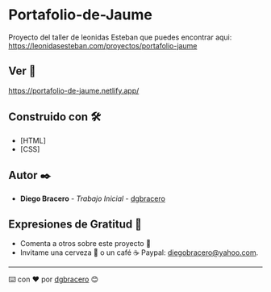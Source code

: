 # Portafolio-de-Jaume

Proyecto del taller de leonidas Esteban que puedes encontrar aqui:  https://leonidasesteban.com/proyectos/portafolio-jaume

## Ver 🚀

https://portafolio-de-jaume.netlify.app/

## Construido con 🛠️

* [HTML]
* [CSS]

## Autor ✒️

* **Diego Bracero** - *Trabajo Inicial* - [dgbracero](https://github.com/dgbracero)

## Expresiones de Gratitud 🎁

* Comenta a otros sobre este proyecto 📢
* Invitame una cerveza 🍺 o un café ☕ Paypal: diegobracero@yahoo.com. 

---
⌨️ con ❤️ por [dgbracero](https://github.com/dgbracero) 😊
